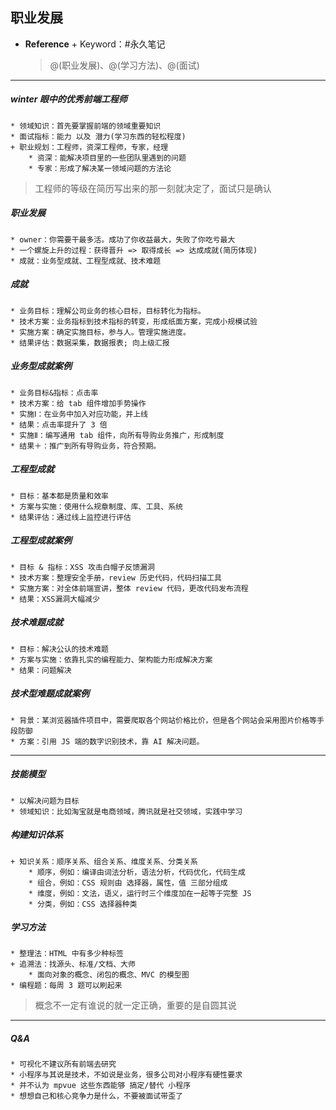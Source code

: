 ## 职业发展

- **Reference** + Keyword：#永久笔记
  > @(职业发展)、@(学习方法)、@(面试)

---

##### winter 眼中的优秀前端工程师

    * 领域知识：首先要掌握前端的领域重要知识
    * 面试指标：能力 以及 潜力(学习东西的轻松程度)
    + 职业规划：工程师，资深工程师，专家，经理
        * 资深：能解决项目里的一些团队里遇到的问题
        * 专家：形成了解决某一领域问题的方法论

> 工程师的等级在简历写出来的那一刻就决定了，面试只是确认

##### 职业发展

    * owner：你需要干最多活。成功了你收益最大，失败了你吃亏最大
    * 一个螺旋上升的过程：获得晋升 => 取得成长 => 达成成就(简历体现)
    * 成就：业务型成就、工程型成就、技术难题

##### 成就

    * 业务目标：理解公司业务的核心目标，目标转化为指标。
    * 技术方案：业务指标到技术指标的转变，形成纸面方案，完成小规模试验
    * 实施方案：确定实施目标，参与人。管理实施进度。
    * 结果评估：数据采集，数据报表; 向上级汇报

##### 业务型成就案例

    * 业务目标&指标：点击率
    * 技术方案：给 tab 组件增加手势操作
    * 实施Ⅰ：在业务中加入对应功能，并上线
    * 结果：点击率提升了 3 倍
    * 实施Ⅱ：编写通用 tab 组件，向所有导购业务推广，形成制度
    * 结果＋：推广到所有导购业务，符合预期。

##### 工程型成就

    * 目标：基本都是质量和效率
    * 方案与实施：使用什么规章制度、库、工具、系统
    * 结果评估：通过线上监控进行评估

##### 工程型成就案例

    * 目标 & 指标：XSS 攻击白帽子反馈漏洞
    * 技术方案：整理安全手册，review 历史代码，代码扫描工具
    * 实施方案：对全体前端宣讲，整体 review 代码，更改代码发布流程
    * 结果：XSS漏洞大幅减少

##### 技术难题成就

    * 目标：解决公认的技术难题
    * 方案与实施：依靠扎实的编程能力、架构能力形成解决方案
    * 结果：问题解决

##### 技术型难题成就案例

    * 背景：某浏览器插件项目中，需要爬取各个网站价格比价，但是各个网站会采用图片价格等手段防御
    * 方案：引用 JS 端的数字识别技术，靠 AI 解决问题。

---

##### 技能模型

    * 以解决问题为目标
    * 领域知识：比如淘宝就是电商领域，腾讯就是社交领域，实践中学习

##### 构建知识体系

    + 知识关系：顺序关系、组合关系、维度关系、分类关系
        * 顺序，例如：编译由词法分析，语法分析，代码优化，代码生成
        * 组合，例如：CSS 规则由 选择器，属性，值 三部分组成
        * 维度，例如：文法，语义，运行时三个维度加在一起等于完整 JS
        * 分类，例如：CSS 选择器种类

##### 学习方法

    * 整理法：HTML 中有多少种标签
    + 追溯法：找源头、标准/文档、大师
        * 面向对象的概念、闭包的概念、MVC 的模型图
    * 编程题：每周 3 题可以刷起来

> 概念不一定有谁说的就一定正确，重要的是自圆其说

---

##### Q&A

    * 可视化不建议所有前端去研究
    * 小程序与其说是技术，不如说是业务，很多公司对小程序有硬性要求
    * 并不认为 mpvue 这些东西能够 搞定/替代 小程序
    * 想想自己和核心竞争力是什么，不要被面试带歪了

